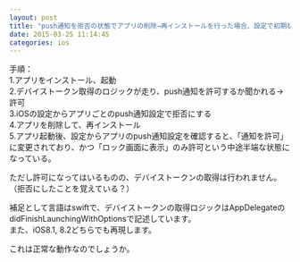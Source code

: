 ```yaml
---
layout: post
title: "push通知を拒否の状態でアプリの削除→再インストールを行った場合、設定で初期状態が一部許可になっている"
date: 2015-03-25 11:14:45
categories: ios
---
```

<p>手順：<br>
1.アプリをインストール、起動<br>
2.デバイストークン取得のロジックが走り、push通知を許可するか聞かれる→許可<br>
3.iOSの設定からアプリごとのpush通知設定で拒否にする<br>
4.アプリを削除して、再インストール<br>
5.アプリ起動後、設定からアプリのpush通知設定を確認すると、「通知を許可」に変更されており、かつ「ロック画面に表示」のみ許可という中途半端な状態になっている。</p>

<p>ただし許可になってはいるものの、デバイストークンの取得は行われません。<br>
（拒否にしたことを覚えている？）</p>

<p>補足として言語はswiftで、デバイストークンの取得ロジックはAppDelegateのdidFinishLaunchingWithOptionsで記述しています。<br>
また、iOS8.1, 8.2どちらでも再現します。</p>

<p>これは正常な動作なのでしょうか。</p>
